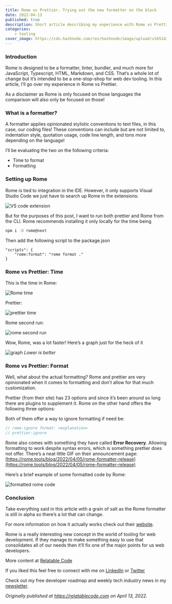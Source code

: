 ```yaml
---
title: Rome vs Prettier. Trying out the new formatter on the block
date: 2022-04-13
published: true
description: Short article describing my experience with Rome vs Prettier when it comes to code formatting. Rome comes with its own IDE integration, let's see what's better.
categories:
    - tooling
cover_image: https://cdn.hashnode.com/res/hashnode/image/upload/v1651431206863/jSlo7MOKP.png
---
```


### Introduction

Rome is designed to be a formatter, linter, bundler, and much more for JavaScript, Typescript, HTML, Markdown, and CSS. That’s a whole lot of change but it’s intended to be a one-stop-shop for web dev tooling. In this article, I’ll go over my experience in Rome vs Prettier.

As a disclaimer as Rome is only focused on those languages the comparison will also only be focused on those!

### What is a formatter?

A formatter applies opinionated stylistic conventions to text files, in this case, our coding files! These conventions can include but are not limited to, indentation style, quotation usage, code line length, and tons more depending on the language!

I’ll be evaluating the two on the following criteria:

-   Time to format
-   Formatting

### Setting up Rome

Rome is tied to integration in the IDE. However, it only supports Visual Studio Code we just have to search up Rome in the extensions:

![VS code extension](https://cdn.hashnode.com/res/hashnode/image/upload/v1649947077522/OpdgmrkcI.png)

But for the purposes of this post, I want to run both prettier and Rome from the CLI. Rome recommends installing it only locally for the time being

```bash
npm i -D rome@next
```

Then add the following script to the package.json

```
"scripts": {
    "rome:format": "rome format ."
}
```

### Rome vs Prettier: Time

This is the time in Rome:

![Rome time](https://cdn.hashnode.com/res/hashnode/image/upload/v1649947078599/3DwtP25gO.png)

Prettier:

![prettier time](https://cdn.hashnode.com/res/hashnode/image/upload/v1649947079710/C9KnZxYpt.png)

Rome second run:

![rome second run](https://cdn.hashnode.com/res/hashnode/image/upload/v1649947081342/LRwmx1NEc.png)

Wow, Rome, was a lot faster! Here’s a graph just for the heck of it

![graph](https://cdn.hashnode.com/res/hashnode/image/upload/v1649947082612/JM5Dsljqi.png)
_Lower is better_

### Rome vs Prettier: Format

Well, what about the actual formatting? Rome and prettier are very opinionated when it comes to formatting and don’t allow for that much customization.

Prettier (from their site) has 23 options and since it’s been around so long there are plugins to supplement it. Rome on the other hand offers the following three options:

Both of them offer a way to ignore formatting if need be:

```js
// rome-ignore format: <explanation> 
// prettier-ignore
```

Rome also comes with something they have called **Error Recovery**. Allowing formatting to work despite syntax errors, which is something prettier does not offer. There’s a neat little GIF on their announcement page: [https://rome.tools/blog/2022/04/05/rome-formatter-release](https://rome.tools/blog/2022/04/05/rome-formatter-release)

Here’s a brief example of some formatted code by Rome:

![formatted rome code](https://cdn.hashnode.com/res/hashnode/image/upload/v1649947084038/I60Ox6nK3.png)

### Conclusion

Take everything said in this article with a grain of salt as the Rome formatter is still in alpha so there’s a lot that can change.

For more information on how it actually works check out their [website](https://rome.tools/#formatter).

Rome is a really interesting new concept in the world of tooling for web development. If they manage to make something easy to use that consolidates all of our needs then it’ll fix one of the major points for us web developers.

More content at [Relatable Code](https://relatablecode.com)

If you liked this feel free to connect with me on [LinkedIn](https://www.linkedin.com/in/relatablecode) or [Twitter](https://twitter.com/relatablecoder)

Check out my free developer roadmap and weekly tech industry news in my [newsletter](https://relatablecode.substack.com/).

_Originally published at_ [_https://relatablecode.com_](https://relatablecode.com/rome-vs-prettier-trying-out-the-new-formatter-on-the-block/) _on April 13, 2022._
